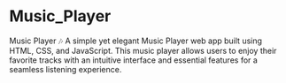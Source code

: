 # Music_Player
Music Player 🎶 A simple yet elegant Music Player web app built using HTML, CSS, and JavaScript. This music player allows users to enjoy their favorite tracks with an intuitive interface and essential features for a seamless listening experience.
